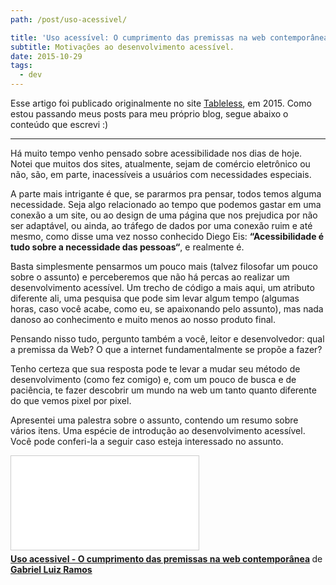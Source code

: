 ```yaml
---
path: /post/uso-acessivel/

title: 'Uso acessível: O cumprimento das premissas na web contemporânea'
subtitle: Motivações ao desenvolvimento acessível.
date: 2015-10-29
tags:
  - dev
---
```


Esse artigo foi publicado originalmente no site <a href="https://tableless.com.br/uso-acessivel-o-cumprimento-das-premissas-na-web-contemporanea/">Tableless</a>, em 2015.
Como estou passando meus posts para meu próprio blog, segue abaixo o conteúdo que escrevi :)
___

Há muito tempo venho pensado sobre acessibilidade nos dias de hoje. Notei que muitos dos sites, atualmente, sejam de comércio eletrônico ou não, são, em parte, inacessíveis a usuários com necessidades especiais.

A parte mais intrigante é que, se pararmos pra pensar, todos temos alguma necessidade. Seja algo relacionado ao tempo que podemos gastar em uma conexão a um site, ou ao design de uma página que nos prejudica por não ser adaptável, ou ainda, ao tráfego de dados por uma conexão ruim e até mesmo, como disse uma vez nosso conhecido Diego Eis: **“Acessibilidade é tudo sobre a necessidade das pessoas“**, e realmente é.

Basta simplesmente pensarmos um pouco mais (talvez filosofar um pouco sobre o assunto) e perceberemos que não há percas ao realizar um desenvolvimento acessível. Um trecho de código a mais aqui, um atributo diferente ali, uma pesquisa que pode sim levar algum tempo (algumas horas, caso você acabe, como eu, se apaixonando pelo assunto), mas nada danoso ao conhecimento e muito menos ao nosso produto final.

Pensando nisso tudo, pergunto também a você, leitor e desenvolvedor: qual a premissa da Web? O que a internet fundamentalmente se propõe a fazer?

Tenho certeza que sua resposta pode te levar a mudar seu método de desenvolvimento (como fez comigo) e, com um pouco de busca e de paciência, te fazer descobrir um mundo na web um tanto quanto diferente do que vemos pixel por pixel.

Apresentei uma palestra sobre o assunto, contendo um resumo sobre vários itens. Uma espécie de introdução ao desenvolvimento acessível. Você pode conferi-la a seguir caso esteja interessado no assunto.

<iframe src="//www.slideshare.net/slideshow/embed_code/key/rVuMOHILyhzLqR" class="iframe-presentation" frameborder="0" marginwidth="0" marginheight="0" scrolling="no" style="border:1px solid #CCC; border-width:1px; margin-bottom:5px; max-width: 100%;" allowfullscreen> </iframe> <div style="margin-bottom:5px"> <strong> <a href="//www.slideshare.net/GabrielLuizRamos/uso-acessivel-o-cumprimento-das-premissas-na-web-contempornea" title="Uso acessivel - O cumprimento das premissas na web contemporânea" target="_blank">Uso acessivel - O cumprimento das premissas na web contemporânea</a> </strong> de <strong><a href="https://www.slideshare.net/GabrielLuizRamos" target="_blank">Gabriel Luiz Ramos</a></strong> </div>